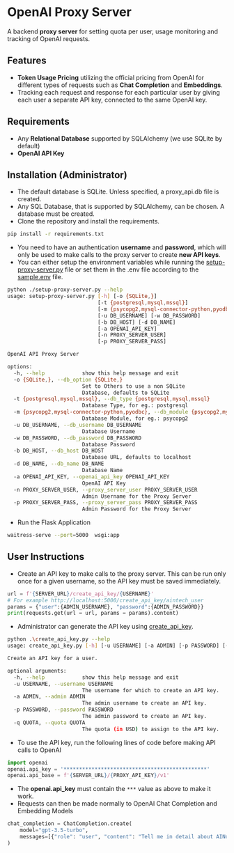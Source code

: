 # **OpenAI Proxy Server**

A backend **proxy server** for setting quota per user, usage monitoring and tracking of OpenAI requests.

## **Features**

- **Token Usage Pricing** utilizing the official pricing from OpenAI for different types of requests such as **Chat Completion** and **Embeddings**.
- Tracking each request and response for each particular user by giving each user a separate API key, connected to the same OpenAI key.

## **Requirements**

- Any **Relational Database** supported by SQLAlchemy (we use SQLite by default)
- **OpenAI API Key**

## **Installation (Administrator)**

- The default database is SQLite. Unless specified, a proxy_api.db file is created.
- Any SQL Database, that is supported by SQLAlchemy, can be chosen. A database must be created.
- Clone the repository and install the requirements.

```sh
pip install -r requirements.txt
```

- You need to have an authentication **username** and **password**, which will only be used to make calls to the proxy server to create **new API keys**.
- You can either setup the environment variables while running the [setup-proxy-server.py](./setup-proxy-server.py) file or set them in the .env file according to the [sample.env](./sample.env) file.

```sh
python ./setup-proxy-server.py --help
usage: setup-proxy-server.py [-h] [-o {SQLite,}]
                             [-t {postgresql,mysql,mssql}]
                             [-m {psycopg2,mysql-connector-python,pyodbc}]
                             [-u DB_USERNAME] [-w DB_PASSWORD]
                             [-b DB_HOST] [-d DB_NAME]
                             [-a OPENAI_API_KEY]
                             [-n PROXY_SERVER_USER]
                             [-p PROXY_SERVER_PASS]

OpenAI API Proxy Server

options:
  -h, --help            show this help message and exit
  -o {SQLite,}, --db_option {SQLite,}
                        Set to Others to use a non SQLite
                        Database, defaults to SQLite
  -t {postgresql,mysql,mssql}, --db_type {postgresql,mysql,mssql}
                        Database Type, for eg.: postgresql
  -m {psycopg2,mysql-connector-python,pyodbc}, --db_module {psycopg2,mysql-connector-python,pyodbc}
                        Database Module, for eg.: psycopg2
  -u DB_USERNAME, --db_username DB_USERNAME
                        Database Username
  -w DB_PASSWORD, --db_password DB_PASSWORD
                        Database Password
  -b DB_HOST, --db_host DB_HOST
                        Database URL, defaults to localhost
  -d DB_NAME, --db_name DB_NAME
                        Database Name
  -a OPENAI_API_KEY, --openai_api_key OPENAI_API_KEY
                        OpenAI API Key
  -n PROXY_SERVER_USER, --proxy_server_user PROXY_SERVER_USER
                        Admin Username for the Proxy Server
  -p PROXY_SERVER_PASS, --proxy_server_pass PROXY_SERVER_PASS
                        Admin Password for the Proxy Server
```
- Run the Flask Application

```sh
waitress-serve --port=5000  wsgi:app
```

## **User Instructions**

- Create an API key to make calls to the proxy server. This can be run only once for a given username, so the API key must be saved immediately.

```python
url = f'{SERVER_URL}/create_api_key/{USERNAME}'
# For example http://localhost:5000/create_api_key/aintech_user
params = {"user":{ADMIN_USERNAME}, "password":{ADMIN_PASSWORD}}
print(requests.get(url = url, params = params).content)
```
- Administrator can generate the API key using [create_api_key](./create_api_key.py).
```sh
python .\create_api_key.py --help
usage: create_api_key.py [-h] [-u USERNAME] [-a ADMIN] [-p PASSWORD] [-q QUOTA]

Create an API key for a user.

optional arguments:
  -h, --help            show this help message and exit
  -u USERNAME, --username USERNAME
                        The username for which to create an API key.
  -a ADMIN, --admin ADMIN
                        The admin username to create an API key.
  -p PASSWORD, --password PASSWORD
                        The admin password to create an API key.
  -q QUOTA, --quota QUOTA
                        The quota (in USD) to assign to the API key.
```

- To use the API key, run the following lines of code before making API calls to OpenAI

```python
import openai
openai.api_key = '**********************************************'
openai.api_base = f'{SERVER_URL}/{PROXY_API_KEY}/v1'
```

- The **openai.api_key** must contain the `***` value as above to make it work.
- Requests can then be made normally to OpenAI Chat Completion and Embedding Models

```python
chat_completion = ChatCompletion.create(
    model="gpt-3.5-turbo",
    messages=[{"role": "user", "content": "Tell me in detail about AINorthstar Tech"}],
)
```
